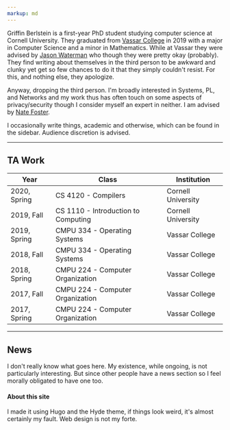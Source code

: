 ```yaml
---
markup: md
---
```


Griffin Berlstein is a first-year PhD student studying computer science at
Cornell University. They graduated from [Vassar College](https://www.vassar.edu/)
in 2019 with a major in Computer Science and a minor in Mathematics. While at
Vassar they were advised by 
[Jason Waterman](https://www.vassar.edu/faculty/jawaterman/) 
who though they were pretty okay (probably). They find writing
about themselves in the third person to be awkward and clunky yet get so few
chances to do it that they simply couldn't resist. For this, and nothing else,
they apologize.

Anyway, dropping the third person. I'm broadly interested in Systems, PL, and
Networks and my work thus has often touch on some aspects of privacy/security
though I consider myself an expert in neither. I am advised by [Nate
Foster](https://www.cs.cornell.edu/~jnfoster/). 

I occasionally write things, academic and otherwise, which can be found in the
sidebar. Audience discretion is advised.

---

## TA Work

| Year           | Class                            |  Institution    |
-----------------|----------------------------------|-----------------|
| 2020, Spring   | CS 4120 - Compilers              | Cornell University | 
| 2019, Fall     | CS 1110 - Introduction to Computing | Cornell University|
| 2019, Spring   | CMPU 334 - Operating Systems     | Vassar College  |
| 2018, Fall     | CMPU 334 - Operating Systems     | Vassar College  |
| 2018, Spring   | CMPU 224 - Computer Organization | Vassar College  |
| 2017, Fall     | CMPU 224 - Computer Organization | Vassar College  |
| 2017, Spring   | CMPU 224 - Computer Organization | Vassar College  |

---

## News

I don't really know what goes here. My existence, while ongoing, is not
particularly interesting. But since other people have a news section so I feel
morally obligated to have one too.


#### About this site

I made it using Hugo and the Hyde theme, if things look weird, it's almost
certainly my fault. Web design is not my forte.